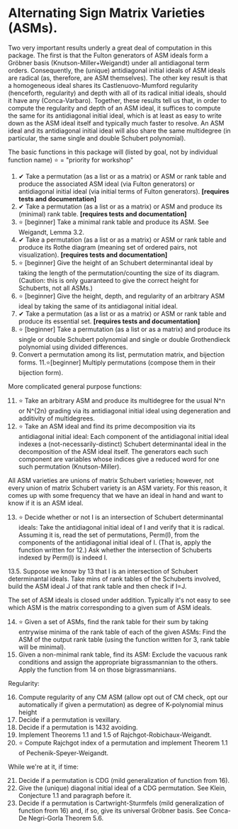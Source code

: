 # Alternating Sign Matrix Varieties (ASMs).

Two very important results underly a great deal of computation in this package.  The first is that the Fulton generators of ASM ideals form a Gröbner basis (Knutson-Miller+Weigandt) under all antidiagonal term orders.  Consequently, the (unique) antidiagonal initial ideals of ASM ideals are radical (as, therefore, are ASM themselves). The other key result is that a homogeneous ideal shares its Castlenuovo-Mumford regularity (henceforth, regularity) and depth with all of its radical initial ideals, should it have any (Conca-Varbaro).  Together, these results tell us that, in order to compute the regularity and depth of an ASM ideal, it suffices to compute the same for its antidiagonal initial ideal, which is at least as easy to write down as the ASM ideal itself and typically much faster to resolve. An ASM ideal and its antidiagonal initial ideal will also share the same multidegree (in particular, the same single and double Schubert polynomial).

The basic functions in this package will (listed by goal, not by individual function name) 
⭐ = "priority for workshop"

1. ✔ Take a permutation (as a list or as a matrix) or ASM or rank table and produce the associated ASM ideal (via Fulton generators) or antidiagonal initial ideal (via initial terms of Fulton generators). **[requires tests and documentation]**
2. ✔ Take a permutation (as a list or as a matrix) or ASM and produce its (minimal) rank table. **[requires tests and documentation]**
3. ⭐ [beginner] Take a minimal rank table and produce its ASM.  See Weigandt, Lemma 3.2.
4. ✔ Take a permutation (as a list or as a matrix) or ASM or rank table and produce its Rothe diagram (meaning set of ordered pairs, not visualization). **[requires tests and documentation]**
5. ⭐ [beginner] Give the height of an Schubert determinantal ideal by taking the length of the permutation/counting the size of its diagram. (Caution: this is only guaranteed to give the correct height for Schuberts, not all ASMs.)
6. ⭐ [beginner] Give the height, depth, and regularity of an arbitrary ASM ideal by taking the same of its antidiagonal initial ideal.
7. ✔ Take a permutation (as a list or as a matrix) or ASM or rank table and produce its essential set. **[requires tests and documentation]**
8. ⭐ [beginner] Take a permutation (as a list or as a matrix) and produce its single or double Schubert polynomial and single or double Grothendieck polynomial using divided differences.
9. Convert a permutation among its list, permutation matrix, and bijection forms.
11.⭐[beginner] Multiply permutations (compose them in their bijection form).

More complicated general purpose functions:

11. ⭐ Take an arbitrary ASM and produce its multidegree for the usual N^n or N^{2n} grading via its antidiagonal initial ideal using degeneration and additivity of multidegrees.
12. ⭐ Take an ASM ideal and find its prime decomposition via its antidiagonal initial ideal: Each component of the antidiagonal initial ideal indexes a (not-necessarily-distinct) Schubert determinantal ideal in the decomposition of the ASM ideal itself.  The generators each such component are variables whose indices give a reduced word for one such permutation (Knutson-Miller).

All ASM varieties are unions of matrix Schubert varieties; however, not every union of matrix Schubert variety is an ASM variety.  For this reason, it comes up with some frequency that we have an ideal in hand and want to know if it is an ASM ideal.

13. ⭐ Decide whether or not I is an intersection of Schubert determinantal ideals: Take the antidiagonal initial ideal of I and verify that it is radical.  Assuming it is, read the set of permutations, Perm(I), from the components of the antidiagonal initial ideal of I.  (That is, apply the function written for 12.)  Ask whether the intersection of Schuberts indexed by Perm(I) is indeed I.

13.5. Suppose we know by 13 that I is an intersection of Schubert determinantal ideals.  Take mins of rank tables of the Schuberts involved, build the ASM ideal J of that rank table and then check if I=J.

The set of ASM ideals is closed under addition.  Typically it's not easy to see which ASM is the matrix corresponding to a given sum of ASM ideals.

14. ⭐ Given a set of ASMs, find the rank table for their sum by taking entrywise minima of the rank table of each of the given ASMs:  Find the ASM of the output rank table (using the function written for 3, rank table will be minimal).
15. Given a non-minimal rank table, find its ASM: Exclude the vacuous rank conditions and assign the appropriate bigrassmannian to the others.  Apply the function from 14 on those bigrassmannians.

Regularity:

16. Compute regularity of any CM ASM (allow opt out of CM check, opt our automatically if given a permutation) as degree of K-polynomial minus height
17. Decide if a permutation is vexillary.
18. Decide if a permutation is 1432 avoiding.
19. Implement Theorems 1.1 and 1.5 of Rajchgot-Robichaux-Weigandt.
20. ⭐ Compute Rajchgot index of a permutation and implement Theorem 1.1 of Pechenik-Speyer-Weigandt.

While we're at it, if time: 

21. Decide if a permutation is CDG (mild generalization of function from 16).
22. Give the (unique) diagonal initial ideal of a CDG permutation.  See Klein, Conjecture 1.1 and paragraph before it.
23. Decide if a permutation is Cartwright-Sturmfels (mild generalization of function from 16) and, if so, give its universal Gröbner basis.  See Conca-De Negri-Gorla Theorem 5.6.

